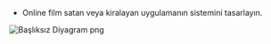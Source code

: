 * Online film satan veya kiralayan uygulamanın sistemini tasarlayın.

![Başlıksız Diyagram png](https://user-images.githubusercontent.com/101557027/212650758-ec7375dd-0442-4b64-a4c6-4e8b35de2a06.png)
